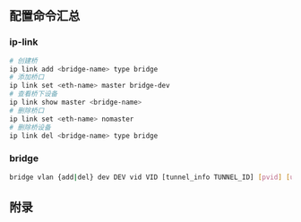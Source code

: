 ## 配置命令汇总

### ip-link

```bash
# 创建桥
ip link add <bridge-name> type bridge
# 添加桥口
ip link set <eth-name> master bridge-dev
# 查看桥下设备
ip link show master <bridge-name>
# 删除桥口
ip link set <eth-name> nomaster
# 删除桥设备
ip link del <bridge-name> type bridge
```



### bridge

```bash
bridge vlan {add|del} dev DEV vid VID [tunnel_info TUNNEL_ID] [pvid] [untagged] [seld] [master]
```





## 附录



